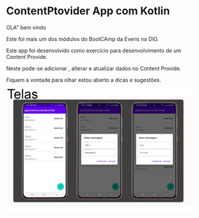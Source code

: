 # ContentPtovider App com Kotlin 

OLA"  bem vindo 

Este foi mais um dos módulos do BootCAmp da  Everis na DIO.

Este app foi desenvolvido como exercício para desenvolvimento de um Content Provide.

Neste pode-se   adicionar , alterar e atualizar dados no   Content Provide.

Fiquem a vontade para olhar estou aberto  a dicas e sugestões.

<img src="./image/telas.jpg" />